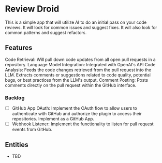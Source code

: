 # Review Droid

This is a simple app that will utilize AI to do an initial pass on your code reviews. It will look for common issues and suggest fixes. It will also look for common patterns and suggest refactors.

## Features

Code Retrieval: Will pull down code updates from all open pull requests in a repository.
Language Model Integration: Integrated with OpenAI's API
Code Analysis: Feeds the code changes retrieved from the pull request into the LLM. Extracts comments or suggestions related to code quality, potential bugs, or best practices from the LLM's output.
Comment Posting: Posts comments directly on the pull request within the GitHub interface.

### Backlog
- [ ] GitHub App OAuth: Implement the OAuth flow to allow users to authenticate with GitHub and authorize the plugin to access their repositories. Implement as a GitHub App.
- [ ] Webhook Listener: Implement the functionality to listen for pull request events from GitHub.

## Entities
* TBD